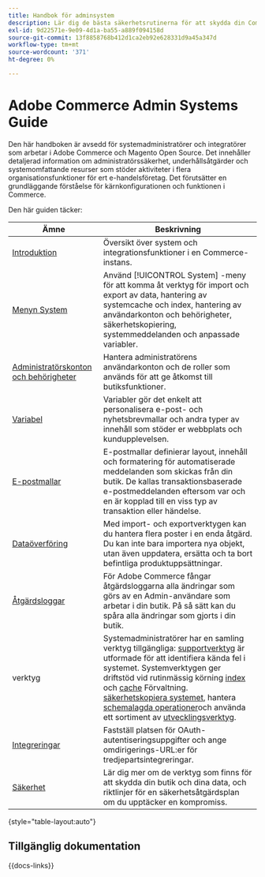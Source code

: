 ```yaml
---
title: Handbok för adminsystem
description: Lär dig de bästa säkerhetsrutinerna för att skydda din Commerce Store och hantera behörigheter, samt hur du importerar och exporterar data, hanterar integreringar och tillägg och hanterar rutinunderhåll.
exl-id: 9d22571e-9e09-4d1a-ba55-a889f094158d
source-git-commit: 13f8858768b412d1ca2eb92e628331d9a45a347d
workflow-type: tm+mt
source-wordcount: '371'
ht-degree: 0%

---
```


# Adobe Commerce Admin Systems Guide

Den här handboken är avsedd för systemadministratörer och integratörer som arbetar i Adobe Commerce och Magento Open Source. Det innehåller detaljerad information om administratörssäkerhet, underhållsåtgärder och systemomfattande resurser som stöder aktiviteter i flera organisationsfunktioner för ert e-handelsföretag. Det förutsätter en grundläggande förståelse för kärnkonfigurationen och funktionen i Commerce.

Den här guiden täcker:

| Ämne | Beskrivning |
| ------- | ----------- |
| [Introduktion](introduction.md) | Översikt över system och integrationsfunktioner i en Commerce-instans. |
| [Menyn System](system-menu.md) | Använd [!UICONTROL System] -meny för att komma åt verktyg för import och export av data, hantering av systemcache och index, hantering av användarkonton och behörigheter, säkerhetskopiering, systemmeddelanden och anpassade variabler. |
| [Administratörskonton och behörigheter](permissions.md) | Hantera administratörens användarkonton och de roller som används för att ge åtkomst till butiksfunktioner. |
| [Variabel](variables-predefined.md) | Variabler gör det enkelt att personalisera e-post- och nyhetsbrevmallar och andra typer av innehåll som stöder er webbplats och kundupplevelsen. |
| [E-postmallar](email-templates.md) | E-postmallar definierar layout, innehåll och formatering för automatiserade meddelanden som skickas från din butik. De kallas transaktionsbaserade e-postmeddelanden eftersom var och en är kopplad till en viss typ av transaktion eller händelse. |
| [Dataöverföring](data-transfer.md) | Med import- och exportverktygen kan du hantera flera poster i en enda åtgärd. Du kan inte bara importera nya objekt, utan även uppdatera, ersätta och ta bort befintliga produktuppsättningar. |
| [Åtgärdsloggar](action-log.md) | För Adobe Commerce fångar åtgärdsloggarna alla ändringar som görs av en Admin-användare som arbetar i din butik. På så sätt kan du spåra alla ändringar som gjorts i din butik. |
| verktyg | Systemadministratörer har en samling verktyg tillgängliga: [supportverktyg](support.md) är utformade för att identifiera kända fel i systemet. Systemverktygen ger driftstöd vid rutinmässig körning [index](index-management.md) och [cache](cache-management.md) Förvaltning. [säkerhetskopiera systemet](backups.md), hantera [schemalagda operationer](data-scheduled-import-export.md)och använda ett sortiment av [utvecklingsverktyg](developer-tools.md). |
| [Integreringar](integrations.md) | Fastställ platsen för OAuth-autentiseringsuppgifter och ange omdirigerings-URL:er för tredjepartsintegreringar. |
| [Säkerhet](security.md) | Lär dig mer om de verktyg som finns för att skydda din butik och dina data, och riktlinjer för en säkerhetsåtgärdsplan om du upptäcker en kompromiss. |

{style="table-layout:auto"}

## Tillgänglig dokumentation

{{docs-links}}
